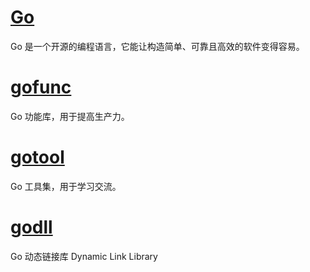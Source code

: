 # [Go](https://github.com/angenalZZZ/Go)
Go 是一个开源的编程语言，它能让构造简单、可靠且高效的软件变得容易。

# [gofunc](https://github.com/angenalZZZ/gofunc)
Go 功能库，用于提高生产力。

# [gotool](https://github.com/angenalZZZ/gotool)
Go 工具集，用于学习交流。

# [godll](https://github.com/angenalZZZ/godll)
Go 动态链接库 Dynamic Link Library
